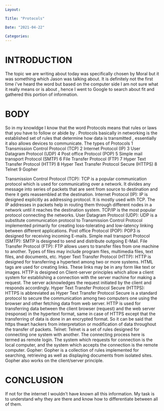 ```yaml
---
Layout:

Title: "Protocols"

Date: "2021-04-22"

Categories:
---
```

# INTRODUCTION 
The topic we are writing about today was specifically chosen by Moral but it was something which Jason was talking about. It is definitely not the first time i've heard the word but based on the computer side I am not sure what it really means or is about , hence I went to Google to search about fit and gathered this portion of information.  

# BODY
So in my knowldge I know that the word Protocols means that rules or laws that you have to follow or abide by .
Protocols basically in networking is the established set of rules that determine how data is transmitted , essentially it also allows devices to communicate.
The types of Protocols 
1 Transmission Control Protocol (TCP)
2 Internet Protocol (IP)
3 User Datagram Protocol (UDP)
4 Post office Protocol (POP)
5 Simple mail transport Protocol (SMTP)
6 File Transfer Protocol (FTP)
7 Hyper Text Transfer Protocol (HTTP)
8 Hyper Text Transfer Protocol Secure (HTTPS)
8 Telnet
9 Gopher

Transmission Control Protocol (TCP): TCP is a popular communication protocol which is used for communicating over a network. It divides any message into series of packets that are sent from source to destination and there it gets reassembled at the destination.
Internet Protocol (IP): IP is designed explicitly as addressing protocol. It is mostly used with TCP. The IP addresses in packets help in routing them through different nodes in a network until it reaches the destination system. TCP/IP is the most popular protocol connecting the networks.
User Datagram Protocol (UDP): UDP is a substitute communication protocol to Transmission Control Protocol implemented primarily for creating loss-tolerating and low-latency linking between different applications.
Post office Protocol (POP): POP3 is designed for receiving incoming E-mails.
Simple mail transport Protocol (SMTP): SMTP is designed to send and distribute outgoing E-Mail.
File Transfer Protocol (FTP): FTP allows users to transfer files from one machine to another. Types of files may include program files, multimedia files, text files, and documents, etc.
Hyper Text Transfer Protocol (HTTP): HTTP is designed for transferring a hypertext among two or more systems. HTML tags are used for creating links. These links may be in any form like text or images. HTTP is designed on Client-server principles which allow a client system for establishing a connection with the server machine for making a request. The server acknowledges the request initiated by the client and responds accordingly.
Hyper Text Transfer Protocol Secure (HTTPS): HTTPS is abbreviated as Hyper Text Transfer Protocol Secure is a standard protocol to secure the communication among two computers one using the browser and other fetching data from web server. HTTP is used for transferring data between the client browser (request) and the web server (response) in the hypertext format, same in case of HTTPS except that the transferring of data is done in an encrypted format. So it can be said that https thwart hackers from interpretation or modification of data throughout the transfer of packets.
Telnet: Telnet is a set of rules designed for connecting one system with another. The connecting process here is termed as remote login. The system which requests for connection is the local computer, and the system which accepts the connection is the remote computer.
Gopher: Gopher is a collection of rules implemented for searching, retrieving as well as displaying documents from isolated sites. Gopher also works on the client/server principle.

# CONCLUSION
If not for the internet I wouldn't have known all this information. My task is to understand why they are there and know how to differentiate between all of them.